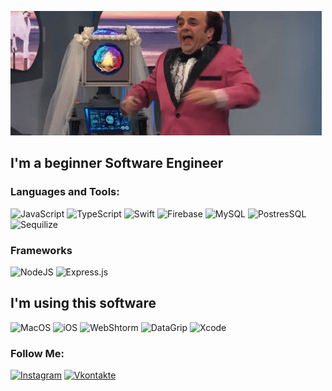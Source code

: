 ![Header](https://github.com/Dolzhansky/Dolzhansky/blob/main/assets/assets.gif)

## I'm a beginner Software Engineer

### Languages and Tools:
![JavaScript](https://img.shields.io/badge/-JavaScript-090909?style=for-the-badge&logo=JavaScript&logoColor=E9D54D)
![TypeScript](https://img.shields.io/badge/-TypeScript-090909?style=for-the-badge&logo=TypeScript&logoColor=E9D54D)
![Swift](https://img.shields.io/badge/-Swift-090909?style=for-the-badge&logo=Swift&logoColor=1b67e0)
![Firebase](https://img.shields.io/badge/-Firebase-090909?style=for-the-badge&logo=firebase&logoColor=F8C52C)
![MySQL](https://img.shields.io/badge/MySQL-090909?style=for-the-badge&logo=mysql&logoColor=blue)
![PostresSQL](https://img.shields.io/badge/PostgreSQL-090909?style=for-the-badge&logo=postgresql&logoColor=blue)
![Sequilize](https://img.shields.io/badge/Sequelize-090909?style=for-the-badge&logo=Sequelize&logoColor=blue)

### Frameworks
![NodeJS](https://img.shields.io/badge/Node.js-000000?style=for-the-badge&logo=nodedotjs&logoColor=green)
![Express.js](https://img.shields.io/badge/Express.js-000000?style=for-the-badge&logo=express&logoColor=white)

## I'm using this software
![MacOS](https://img.shields.io/badge/mac%20os-000000?style=for-the-badge&logo=apple&logoColor=white)
![iOS](https://img.shields.io/badge/iOS-000000?style=for-the-badge&logo=ios&logoColor=white)
![WebShtorm](https://img.shields.io/badge/WebStorm-000000?style=for-the-badge&logo=WebStorm&logoColor=blue)
![DataGrip](https://img.shields.io/badge/DataGrip-000000?style=for-the-badge&logo=DataGrip&logoColor=blue)
![Xcode](https://img.shields.io/badge/Xcode-000000?style=for-the-badge&logo=Xcode&logoColor=blue)

### Follow Me:
[![Instagram](https://img.shields.io/badge/-Instagram-090909?style=for-the-badge&logo=instagram&logoColor=B4068E)](https://www.instagram.com/d_dolzhansky)
[![Vkontakte](https://img.shields.io/badge/-Vkontakte-090909?style=for-the-badge&logo=Vk&logoColor=4F7DB3)](https://vk.com/nedolzhanskylv)


<!-- ![Stats](https://github-readme-stats.vercel.app/api?username=dolzhansky&show_icons=true&theme=dark&hide=true) -->
